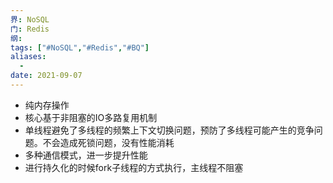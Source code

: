 ```yaml
---
界: NoSQL
门: Redis
纲: 
tags: ["#NoSQL","#Redis","#BQ"]
aliases:
  - 
date: 2021-09-07
---
```


-   纯内存操作
-   核心基于非阻塞的IO多路复用机制
-   单线程避免了多线程的频繁上下⽂切换问题，预防了多线程可能产⽣的竞争问题。不会造成死锁问题，没有性能消耗
-   多种通信模式，进一步提升性能
-   进行持久化的时候fork子线程的方式执行，主线程不阻塞